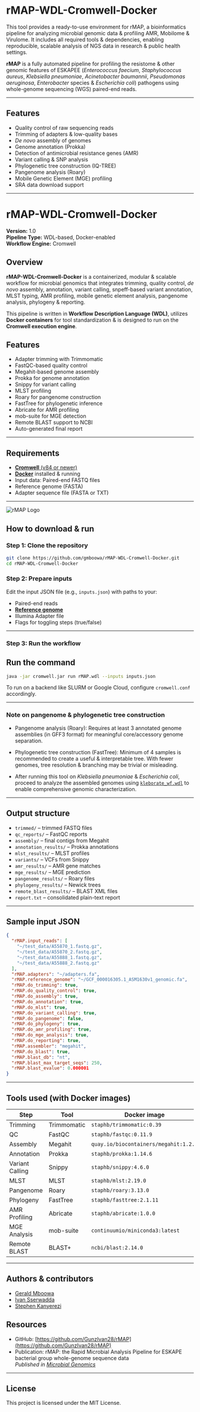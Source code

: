 # rMAP-WDL-Cromwell-Docker
This tool provides a ready-to-use environment for rMAP, a bioinformatics pipeline for analyzing microbial genomic data &amp; profiling AMR, Mobilome &amp; Virulome. It includes all required tools &amp; dependencies, enabling reproducible, scalable analysis of NGS data in research &amp; public health settings.


**rMAP** is a fully automated pipeline for profiling the resistome & other genomic features of ESKAPEE (*Enterococcus faecium*, *Staphylococcus aureus*, *Klebsiella pneumoniae*, *Acinetobacter baumannii*, *Pseudomonas aeruginosa*, *Enterobacter* species & *Escherichia coli*) pathogens using whole-genome sequencing (WGS) paired-end reads.

---

## Features

- Quality control of raw sequencing reads
- Trimming of adapters & low-quality bases
- *De novo* assembly of genomes
- Genome annotation (Prokka)
- Detection of antimicrobial resistance genes (AMR)
- Variant calling & SNP analysis
- Phylogenetic tree construction (IQ-TREE)
- Pangenome analysis (Roary)
- Mobile Genetic Element (MGE) profiling
- SRA data download support

---

# rMAP-WDL-Cromwell-Docker

**Version:** 1.0  
**Pipeline Type:** WDL-based, Docker-enabled  
**Workflow Engine:** Cromwell

## Overview
**rMAP-WDL-Cromwell-Docker** is a containerized, modular & scalable workflow for microbial genomics that integrates trimming, quality control, *de novo* assembly, annotation, variant calling, snpeff-based variant annotation, MLST typing, AMR profiling, mobile genetic element analysis, pangenome analysis, phylogeny & reporting.

This pipeline is written in **Workflow Description Language (WDL)**, utilizes **Docker containers** for tool standardization & is designed to run on the **Cromwell execution engine**.

## Features
- Adapter trimming with Trimmomatic  
- FastQC-based quality control  
- Megahit-based genome assembly  
- Prokka for genome annotation  
- Snippy for variant calling  
- MLST profiling  
- Roary for pangenome construction  
- FastTree for phylogenetic inference  
- Abricate for AMR profiling  
- mob-suite for MGE detection  
- Remote BLAST support to NCBI  
- Auto-generated final report  


---

## Requirements
- [**Cromwell** (v84 or newer)](https://github.com/broadinstitute/cromwell/releases)
- [**Docker**](https://www.docker.com/) installed & running
- Input data: Paired-end FASTQ files
- Reference genome (FASTA)
- Adapter sequence file (FASTA or TXT)

---

![rMAP Logo](logo.jpg)

## How to download & run

### Step 1: Clone the repository
```bash
git clone https://github.com/gmboowa/rMAP-WDL-Cromwell-Docker.git
cd rMAP-WDL-Cromwell-Docker
```

### Step 2: Prepare inputs

Edit the input JSON file (e.g., `inputs.json`) with paths to your:
- Paired-end reads
- [**Reference genome**](https://www.ncbi.nlm.nih.gov/datasets/genome/)
- Illumina Adapter file
- Flags for toggling steps (true/false)

---
### Step 3: Run the workflow


## Run the command

```bash
java -jar cromwell.jar run rMAP.wdl --inputs inputs.json
```

To run on a backend like SLURM or Google Cloud, configure `cromwell.conf` accordingly.

---
### Note on pangenome & phylogenetic tree construction

- Pangenome analysis (Roary): Requires at least 3 annotated genome assemblies (in GFF3 format) for meaningful core/accessory genome separation.

- Phylogenetic tree construction (FastTree): Minimum of 4 samples is recommended to create a useful & interpretable tree. With fewer genomes, tree resolution & branching may be trivial or misleading.
  
- After running this tool on *Klebsiella pneumoniae* & *Escherichia coli*, proceed to analyze the assembled genomes using [`kleborate_wf.wdl`](https://github.com/gmboowa/kleborate_wf.wdl) to enable comprehensive genomic characterization.



---

## Output structure
- `trimmed/` – trimmed FASTQ files  
- `qc_reports/` – FastQC reports  
- `assembly/` – final contigs from Megahit  
- `annotation_results/` – Prokka annotations  
- `mlst_results/` – MLST profiles  
- `variants/` – VCFs from Snippy  
- `amr_results/` – AMR gene matches  
- `mge_results/` – MGE prediction  
- `pangenome_results/` – Roary files  
- `phylogeny_results/` – Newick trees  
- `remote_blast_results/` – BLAST XML files  
- `report.txt` – consolidated plain-text report  


---

## Sample input JSON
```json
{
  "rMAP.input_reads": [
    "~/test_data/A55870_1.fastq.gz",
    "~/test_data/A55870_2.fastq.gz",
    "~/test_data/A55888_1.fastq.gz",
    "~/test_data/A55888_2.fastq.gz"
  ],
  "rMAP.adapters": "~/adapters.fa",
  "rMAP.reference_genome": "~/GCF_000016305.1_ASM1630v1_genomic.fa",
  "rMAP.do_trimming": true,
  "rMAP.do_quality_control": true,
  "rMAP.do_assembly": true,
  "rMAP.do_annotation": true,
  "rMAP.do_mlst": true,
  "rMAP.do_variant_calling": true,
  "rMAP.do_pangenome": false,
  "rMAP.do_phylogeny": true,
  "rMAP.do_amr_profiling": true,
  "rMAP.do_mge_analysis": true,
  "rMAP.do_reporting": true,
  "rMAP.assembler": "megahit",
  "rMAP.do_blast": true,
  "rMAP.blast_db": "nt",
  "rMAP.blast_max_target_seqs": 250,
  "rMAP.blast_evalue": 0.000001
}
```

---

## Tools used (with Docker images)
| Step                | Tool          | Docker image                          |
|---------------------|---------------|----------------------------------------|
| Trimming            | Trimmomatic   | `staphb/trimmomatic:0.39`             |
| QC                  | FastQC        | `staphb/fastqc:0.11.9`                |
| Assembly            | Megahit       | `quay.io/biocontainers/megahit:1.2.9` |
| Annotation          | Prokka        | `staphb/prokka:1.14.6`                |
| Variant Calling     | Snippy        | `staphb/snippy:4.6.0`                 |
| MLST                | MLST          | `staphb/mlst:2.19.0`                  |
| Pangenome           | Roary         | `staphb/roary:3.13.0`                 |
| Phylogeny           | FastTree      | `staphb/fasttree:2.1.11`              |
| AMR Profiling       | Abricate      | `staphb/abricate:1.0.0`               |
| MGE Analysis        | mob-suite     | `continuumio/miniconda3:latest`       |
| Remote BLAST        | BLAST+        | `ncbi/blast:2.14.0`                   |


---

## Authors & contributors

- [Gerald Mboowa](https://github.com/gmboowa)
- [Ivan Sserwadda](https://github.com/GunzIvan28)
- [Stephen Kanyerezi](https://github.com/Kanyerezi30)


## Resources

- GitHub: [https://github.com/GunzIvan28/rMAP](https://github.com/GunzIvan28/rMAP)
- Publication: rMAP: the Rapid Microbial Analysis Pipeline for ESKAPE bacterial group whole-genome sequence data  
*Published in [Microbial Genomics](https://www.microbiologyresearch.org/content/journal/mgen/10.1099/mgen.0.000583)*

---

## License

This project is licensed under the MIT License. 

